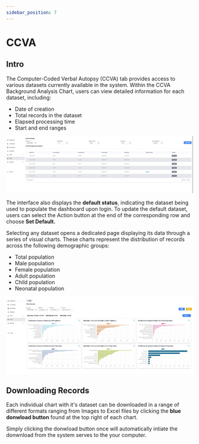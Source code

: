 ```yaml
---
sidebar_position: 7
---
```


# CCVA
## Intro
The Computer-Coded Verbal Autopsy (CCVA) tab provides access to various datasets currently available in the system. Within the CCVA Background Analysis Chart, users can view detailed information for each dataset, including:

- Date of creation
- Total records in the dataset
- Elapsed processing time
- Start and end ranges

![Dashboard image 1](./img/dashboard/ccva.jpg)

The interface also displays the **default status**, indicating the dataset being used to populate the dashboard upon login. To update the default dataset, users can select the Action button at the end of the corresponding row and choose **Set Default.**

Selecting any dataset opens a dedicated page displaying its data through a series of visual charts. These charts represent the distribution of records across the following demographic groups:

- Total population
- Male population
- Female population
- Adult population
- Child population
- Neonatal population

![Dashboard image 1](./img/dashboard/ccva1.jpg)

## Downloading Records
Each individual chart with it's dataset can be downloaded in a range of different formats ranging from Images to Excel files by clicking the **blue donwload button** found at the top right of each chart.

Simply clicking the donwload button once will automatically intiate the donwnload from the system serves to the your computer.